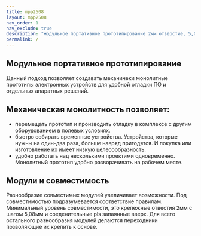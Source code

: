 ```yaml
---
title: mpp2508
layout: mpp2508
nav_order: 1
nav_exclude: true
description: "модульное портативное прототипирование 2мм отверстие, 5,08мм шаг"
permalink: /
---
```


## Модульное портативное прототипирование

Данный подход позволяет создавать механичеки монолитные прототипы электронных устройств для удобной отладки ПО и отдельных апаратных решений.

## Механическая монолитность позволяет:

 - перемещать прототип и производить отладку в комплексе с другим оборудованием в полевых условиях.
 - быстро собирать временные устройства. Устройства, которые нужны на один-два раза,  больше навряд пригодятся. И покупка или изготовление их имеет низкую целесообразность.
 - удобно работать над несколькими проектими одновременно. Монолитный прототип удобно разворачивать на рабочем месте.




## Модули и совместимость

Разнообразие совместимых модулей увеличивает возможности. Под совместимостью подразумевается соответствие правилам. Минимальный уровень совместимости, это крепежные отвестия 2мм с шагом 5,08мм и соеденительные pls запаянные вверх. Для всего остального разнообразия модулей делаются переходники позволяющие их крепить к основе.




